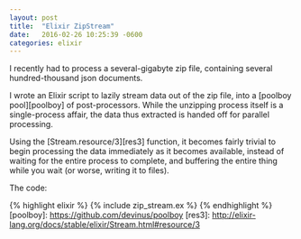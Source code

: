 ```yaml
---
layout: post
title:  "Elixir ZipStream"
date:   2016-02-26 10:25:39 -0600
categories: elixir
---
```


I recently had to process a several-gigabyte zip file, containing several hundred-thousand json documents.

I wrote an Elixir script to lazily stream data out of the zip file, into a [poolboy pool][poolboy]  of post-processors.  While the unzipping process itself is a single-process affair, the data thus extracted is handed off for parallel processing.

Using the [Stream.resource/3][res3] function, it becomes fairly trivial to begin processing the data immediately as it becomes available, instead of waiting for the entire process to complete, and buffering the entire thing while you wait (or worse, writing it to files).

The code:

{% highlight elixir %}
{% include zip_stream.ex %}
{% endhighlight %}
[poolboy]: https://github.com/devinus/poolboy
[res3]: http://elixir-lang.org/docs/stable/elixir/Stream.html#resource/3

